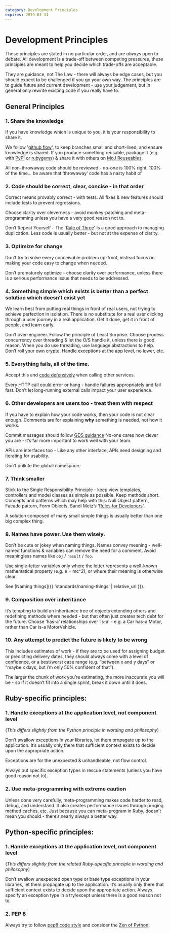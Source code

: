 ```yaml
---
category: Development Principles
expires: 2019-03-31
---
```


# Development Principles

These principles are stated in no particular order, and are *always* open to debate.
All development is a trade-off between competing pressures, these principles are
meant to help you decide which trade-offs are acceptable.

They are guidance, not The Law - there will always be edge cases, but you should
expect to be challenged if you go your own way. The principles are to guide future
and current development - use your judgement, but in general only rewrite existing
code if you really have to.


## General Principles

### 1. Share the knowledge

If you have knowledge which is unique to you, it is your responsibility to share it.

We follow '[github flow](https://guides.github.com/introduction/flow/)', to keep branches small and short-lived, and ensure knowledge is shared.
If you produce something reusable, package it (e.g. with [PyPI](https://pypi.org) or [rubygems](https://rubygems.org)) & share it with others on [MoJ Reuseables]( https://github.com/ministryofjustice/moj-reusables).

All non-throwaway code should be reviewed - no-one is 100% right, 100% of the time… be aware that ‘throwaway’ code has a nasty habit of

### 2. Code should be correct, clear, concise - in that order

Correct means provably correct - with tests. All fixes & new features should include tests to prevent regressions.

Choose clarity over cleverness - avoid monkey-patching and meta-programming unless you have a very good reason not to.

Don’t Repeat Yourself - The '[Rule of Three](https://en.wikipedia.org/wiki/Rule_of_three_(computer_programming))' is a good approach to managing duplication. Less code is usually better - but not at the expense of clarity.

### 3. Optimize for change

Don’t try to solve every conceivable problem up-front, instead focus on making your code easy to change when needed.

Don’t prematurely optimize - choose clarity over performance, unless there is a serious performance issue that needs to be addressed.

### 4. Something simple which exists is better than a perfect solution which doesn’t exist yet

We learn best from putting real things in front of real users, not trying to achieve perfection in isolation. 
There is no substitute for a real user clicking through a user journey in a real application. Get it done, get 
it in front of people, and learn early.

Don’t over-engineer. Follow the principle of Least Surprise. Choose process
concurrency over threading & let the O/S handle it, unless there is good reason.
When you do use threading, use language abstractions to help. Don’t roll your
own crypto. Handle exceptions at the app level, no lower, etc.

### 5. Everything fails, all of the time.

Accept this and [code defensively](https://en.wikipedia.org/wiki/Defensive_programming) when calling other services.

Every HTTP call could error or hang - handle failures appropriately and fail fast. Don’t let long-running external 
calls impact your user experience.

### 6. Other developers are users too - treat them with respect

If you have to explain how your code works, then your code is not clear enough.
Comments are for explaining <strong>why</strong> something is needed, not how it works.

Commit messages should follow [GDS guidance](https://github.com/alphagov/styleguides/blob/master/git.md)
No-one cares how clever you are - it’s far more important to work well with your team.

APIs are interfaces too - Like any other interface, APIs need designing and iterating for usability.

Don’t pollute the global namespace.

### 7. Think smaller

Stick to the Single Responsibility Principle - keep view templates, controllers and model classes as simple 
as possible. Keep methods short. Concepts and patterns which may help with this: Null Object pattern, 
Facade pattern, Form Objects, Sandi Metz’s '[Rules for Developers](https://robots.thoughtbot.com/sandi-metz-rules-for-developers)'.

A solution composed of many small simple things is usually better than one big complex thing.

### 8. Names have power. Use them wisely.

Don’t be cute or jokey when naming things. Names convey meaning - well-named functions & variables can 
remove the need for a comment. Avoid meaningless names like `obj` / `result` / `foo`.

Use single-letter variables only where the letter represents a well-known mathematical property 
(e.g. e = mc^2), or where their meaning is otherwise clear.

See [Naming things]({{ 'standards/naming-things' | relative_url  }}).

### 9. Composition over inheritance

It’s tempting to build an inheritance tree of objects extending others and redefining methods where needed - 
but that often just creates tech debt for the future. Choose ‘has-a’ relationships over ‘is-a’ - e.g. a 
Car has-a Motor, rather than Car is-a MotorVehicle.

### 10. Any attempt to predict the future is likely to be wrong

This includes estimates of work - if they are to be used for assigning budget or predicting delivery dates, 
they should always come with a level of confidence, or a best/worst case range (e.g. “between x and y days” 
or “maybe x days, but i’m only 50% confident of that”).

The larger the chunk of work you’re estimating, the more inaccurate you will be - so if it doesn’t fit into 
a single sprint, break it down until it does.

## Ruby-specific principles:

### 1. Handle exceptions at the application level, not component level

(<i>This differs slightly from the Python principle in wording and philosophy</i>)

Don’t swallow exceptions in your libraries, let them propagate up to the application. 
It’s usually only there that sufficient context exists to decide upon the appropriate action.

Exceptions are for the unexpected & unhandleable, not flow control.

Always put specific exception types in rescue statements (unless you have good reason not to).

### 2. Use meta-programming with extreme caution

Unless done very carefully, meta-programming makes code harder to read, debug, and understand. 
It also creates performance issues through purging method caches, etc. Just because you can meta-program 
in Ruby, doesn’t mean you should  - there’s nearly always a better way.

## Python-specific principles:

### 1. Handle exceptions at the application level, not component level

(<i>This differs slightly from the related Ruby-specific principle in wording and philosophy</i>)

Don’t swallow unexpected open type or base type exceptions in your libraries, let them propagate up 
to the application. It’s usually only there that sufficient context exists to decide upon the 
appropriate action. Always specify an exception type in a try/except unless there is a good reason not to.

### 2. PEP 8

Always try to follow [pep8 code style](https://www.python.org/dev/peps/pep-0008/) and
consider the [Zen of Python](https://www.python.org/dev/peps/pep-0020/).
